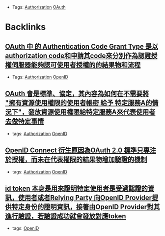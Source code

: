 - Tags: [Authorization](<Authorization.md>) [OAuth](<OAuth.md>)

# Backlinks
## [OAuth 中 的 Authentication Code Grant Type 是以authorization code和申請其code來分別作為認證授權伺服器能夠認可使用者授權的的結果物和流程](<OAuth 中 的 Authentication Code Grant Type 是以authorization code和申請其code來分別作為認證授權伺服器能夠認可使用者授權的的結果物和流程.md>)
- Tags: [Authorization](<Authorization.md>) [OpenID](<OpenID.md>)

## [OAuth 會是標準、協定，其內容為如何在不需要將 "擁有資源使用權限的使用者帳密 給予 特定服務A的情況下"，發放資源使用權限給特定服務A來代表使用者去做特定事情](<OAuth 會是標準、協定，其內容為如何在不需要將 "擁有資源使用權限的使用者帳密 給予 特定服務A的情況下"，發放資源使用權限給特定服務A來代表使用者去做特定事情.md>)
- tags: [Authorization](<Authorization.md>) [OpenID](<OpenID.md>)

## [OpenID Connect 衍生原因為OAuth 2.0 標準只專注於授權，而未在代表權限的結果物增加驗證的機制](<OpenID Connect 衍生原因為OAuth 2.0 標準只專注於授權，而未在代表權限的結果物增加驗證的機制.md>)
- tags: [Authorization](<Authorization.md>) [OpenID](<OpenID.md>)

## [id token 本身是用來證明特定使用者是受過認證的資訊，使用者或者Relying Party 向OpenID Provider提供特定身份的證明資訊，接著由OpenID Provider對其進行驗證，若驗證成功就會發放對應token](<id token 本身是用來證明特定使用者是受過認證的資訊，使用者或者Relying Party 向OpenID Provider提供特定身份的證明資訊，接著由OpenID Provider對其進行驗證，若驗證成功就會發放對應token.md>)
- tags: [OpenID](<OpenID.md>)

